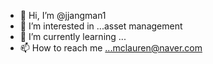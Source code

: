 - 👋 Hi, I’m @jjangman1
- 👀 I’m interested in ...asset management
- 🌱 I’m currently learning ...
- 📫 How to reach me ...mclauren@naver.com

<!---
jjangman1/jjangman1 is a ✨ special ✨ repository because its `README.md` (this file) appears on your GitHub profile.
You can click the Preview link to take a look at your changes.
--->
